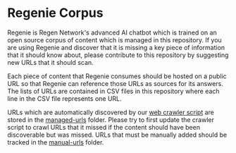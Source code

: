 # Regenie Corpus

Regenie is Regen Network's advanced AI chatbot which is trained on an open source corpus of content
which is managed in this repository. If you are using Regenie and discover that it is missing a key
piece of information that it should know about, please contribute to this repository by suggesting
new URLs that it should scan.

Each piece of content that Regenie consumes should be hosted on a public URL so that Regenie can
reference those URLs as sources for its answers. The lists of URLs are contained in CSV files in this
repository where each line in the CSV file represents one URL.

URLs which are automatically discovered by our [web crawler script](update-urls.py) are stored in
the [managed-urls](./managed-urls) folder. Please try to first update the crawler script to crawl
URLs that it missed if the content should have been discoverable but was missed. URLs that must
be manually added should be tracked in the [manual-urls](./manual-urls) folder.
